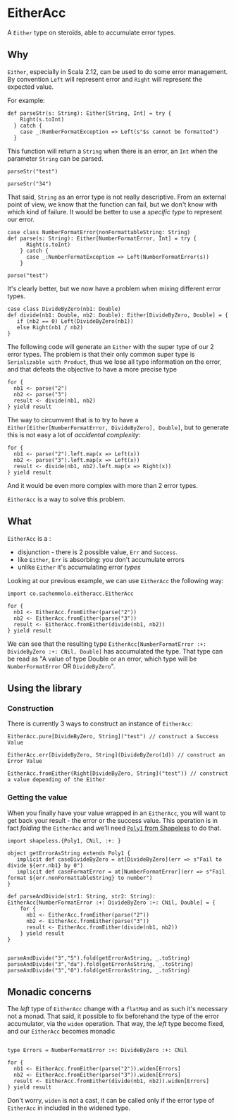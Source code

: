 EitherAcc
=========

A `Either` type on steroïds, able to accumulate error types. 


Why
---
`Either`, especially in Scala 2.12, can be used to do some error management. 
By convention `Left` will represent error and `Right` will represent the expected value.

For example: 
```tut:silent
def parseStr(s: String): Either[String, Int] = try {
    Right(s.toInt)
  } catch {
    case _:NumberFormatException => Left(s"$s cannot be formatted")
  }  
```

This function will return a `String` when there is an error, an `Int` when the parameter `String` can be parsed.

```tut
parseStr("test")

parseStr("34")
```

That said, `String` as an error type is not really descriptive. 
From an external point of view, we know that the function can fail, but we don't know with which kind of failure.
It would be better to use a _specific type_ to represent our error.

```tut:silent
case class NumberFormatError(nonFormattableString: String)
def parse(s: String): Either[NumberFormatError, Int] = try {
      Right(s.toInt)
    } catch {
      case _:NumberFormatException => Left(NumberFormatError(s))
    }  
```

```tut
parse("test")
```

It's clearly better, but we now have a problem when mixing different error types.

```tut
case class DivideByZero(nb1: Double) 
def divide(nb1: Double, nb2: Double): Either[DivideByZero, Double] = {
   if (nb2 == 0) Left(DivideByZero(nb1))
   else Right(nb1 / nb2)
}
```

The following code will generate an `Either` with the super type of our 2 error types. The problem is that their only common super type is
`Serializable with Product`, thus we lose all type information on the error, and that defeats the objective to have a more precise type

```tut
for {
  nb1 <- parse("2")
  nb2 <- parse("3")
  result <- divide(nb1, nb2)
} yield result
```

The way to circumvent that is to try to have a
`Either[Either[NumberFormatError, DivideByZero], Double]`, but to generate this is not easy a lot of _accidental complexity_:


```tut
for {
  nb1 <- parse("2").left.map(x => Left(x))
  nb2 <- parse("3").left.map(x => Left(x))
  result <- divide(nb1, nb2).left.map(x => Right(x))
} yield result
```

And it would be even more complex with more than 2 error types.

`EitherAcc` is a way to solve this problem.
 
What
---

`EitherAcc` is a :
   - disjunction - there is 2 possible value, `Err` and `Success`.
   - like `Either`, `Err` is absorbing: you don't accumulate errors
   - unlike `Either` it's accumulating error _types_
   
Looking at our previous example, we can use `EitherAcc` the following way:

```tut
import co.sachemmolo.eitheracc.EitherAcc

for {
  nb1 <- EitherAcc.fromEither(parse("2"))
  nb2 <- EitherAcc.fromEither(parse("3"))
  result <- EitherAcc.fromEither(divide(nb1, nb2))
} yield result
```

We can see that the resulting type `EitherAcc[NumberFormatError :+: DivideByZero :+: CNil, Double]` has accumulated the type.
That type can be read as "A value of type Double or an error, which type will be `NumberFormatError` OR `DivideByZero`".

Using the library
-------

### Construction
There is currently 3 ways to construct an instance of `EitherAcc`:
```tut
EitherAcc.pure[DivideByZero, String]("test") // construct a Success Value

EitherAcc.err[DivideByZero, String](DivideByZero(1d)) // construct an Error Value

EitherAcc.fromEither(Right[DivideByZero, String]("test")) // construct a value depending of the Either
```

### Getting the value

When you finally have your value wrapped in an `EitherAcc`, you will want to get back your result - the error or the success value.
This operation is in fact _folding_ the `EitherAcc` and we'll need [`Poly1` from Shapeless](https://github.com/milessabin/shapeless/wiki/Feature-overview:-shapeless-2.0.0#polymorphic-function-values) to do that.

```tut
import shapeless.{Poly1, CNil, :+: }

object getErrorAsString extends Poly1 {
   implicit def caseDivideByZero = at[DivideByZero](err => s"Fail to divide ${err.nb1} by 0")
   implicit def caseFormatError = at[NumberFormatError](err => s"Fail format ${err.nonFormattableString} to number")
}

def parseAndDivide(str1: String, str2: String): EitherAcc[NumberFormatError :+: DivideByZero :+: CNil, Double] = {
    for {
      nb1 <- EitherAcc.fromEither(parse("2"))
      nb2 <- EitherAcc.fromEither(parse("3"))
      result <- EitherAcc.fromEither(divide(nb1, nb2))
    } yield result
}


```

```tut
parseAndDivide("3","5").fold(getErrorAsString, _.toString)
parseAndDivide("3","da").fold(getErrorAsString, _.toString)
parseAndDivide("3","0").fold(getErrorAsString, _.toString)
```

Monadic concerns
----------------

The _left_ type of `EitherAcc` change with a `flatMap` and as such it's necessary not a monad.
That said, it possible to fix beforehand the type of the error accumulator, via the `widen` operation.
That way, the _left_ type become fixed, and our `EitherAcc` becomes monadic
 
```tut

type Errors = NumberFormatError :+: DivideByZero :+: CNil

for {
  nb1 <- EitherAcc.fromEither(parse("2")).widen[Errors]
  nb2 <- EitherAcc.fromEither(parse("3")).widen[Errors]
  result <- EitherAcc.fromEither(divide(nb1, nb2)).widen[Errors]
} yield result
``` 

Don't worry, `widen` is not a cast, it can be called only if the error type of `EitherAcc` in included in the widened type.
   